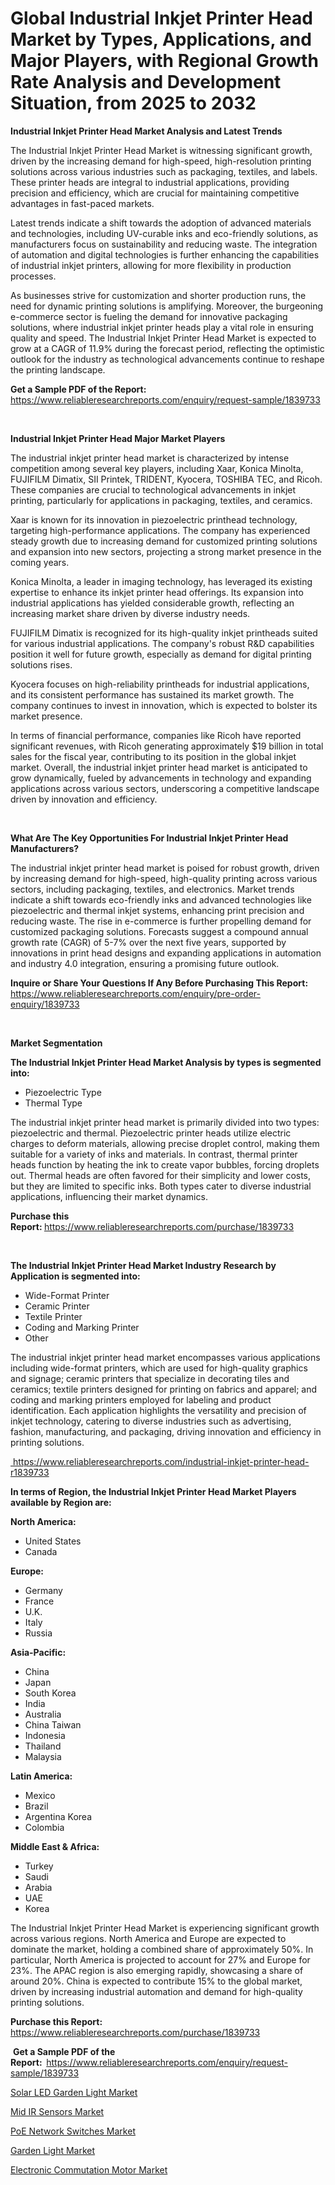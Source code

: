 <p><h1>Global Industrial Inkjet Printer Head Market by Types, Applications, and Major Players, with Regional Growth Rate Analysis and Development Situation, from 2025 to 2032</h1></p><p><strong>Industrial Inkjet Printer Head Market Analysis and Latest Trends</strong></p>
<p><p>The Industrial Inkjet Printer Head Market is witnessing significant growth, driven by the increasing demand for high-speed, high-resolution printing solutions across various industries such as packaging, textiles, and labels. These printer heads are integral to industrial applications, providing precision and efficiency, which are crucial for maintaining competitive advantages in fast-paced markets.</p><p>Latest trends indicate a shift towards the adoption of advanced materials and technologies, including UV-curable inks and eco-friendly solutions, as manufacturers focus on sustainability and reducing waste. The integration of automation and digital technologies is further enhancing the capabilities of industrial inkjet printers, allowing for more flexibility in production processes.</p><p>As businesses strive for customization and shorter production runs, the need for dynamic printing solutions is amplifying. Moreover, the burgeoning e-commerce sector is fueling the demand for innovative packaging solutions, where industrial inkjet printer heads play a vital role in ensuring quality and speed. The Industrial Inkjet Printer Head Market is expected to grow at a CAGR of 11.9% during the forecast period, reflecting the optimistic outlook for the industry as technological advancements continue to reshape the printing landscape.</p></p>
<p><strong>Get a Sample PDF of the Report:&nbsp;</strong> <a href="https://www.reliableresearchreports.com/enquiry/request-sample/1839733?utm_campaign=9&utm_medium=2&utm_source=Github&utm_content=ia&utm_term=11022025&utm_id=industrial-inkjet-printer-head">https://www.reliableresearchreports.com/enquiry/request-sample/1839733</a></p>
<p>&nbsp;</p>
<p><strong>Industrial Inkjet Printer Head Major Market Players</strong></p>
<p><p>The industrial inkjet printer head market is characterized by intense competition among several key players, including Xaar, Konica Minolta, FUJIFILM Dimatix, SII Printek, TRIDENT, Kyocera, TOSHIBA TEC, and Ricoh. These companies are crucial to technological advancements in inkjet printing, particularly for applications in packaging, textiles, and ceramics.</p><p>Xaar is known for its innovation in piezoelectric printhead technology, targeting high-performance applications. The company has experienced steady growth due to increasing demand for customized printing solutions and expansion into new sectors, projecting a strong market presence in the coming years.</p><p>Konica Minolta, a leader in imaging technology, has leveraged its existing expertise to enhance its inkjet printer head offerings. Its expansion into industrial applications has yielded considerable growth, reflecting an increasing market share driven by diverse industry needs.</p><p>FUJIFILM Dimatix is recognized for its high-quality inkjet printheads suited for various industrial applications. The company's robust R&D capabilities position it well for future growth, especially as demand for digital printing solutions rises.</p><p>Kyocera focuses on high-reliability printheads for industrial applications, and its consistent performance has sustained its market growth. The company continues to invest in innovation, which is expected to bolster its market presence.</p><p>In terms of financial performance, companies like Ricoh have reported significant revenues, with Ricoh generating approximately $19 billion in total sales for the fiscal year, contributing to its position in the global inkjet market. Overall, the industrial inkjet printer head market is anticipated to grow dynamically, fueled by advancements in technology and expanding applications across various sectors, underscoring a competitive landscape driven by innovation and efficiency.</p></p>
<p>&nbsp;</p>
<p><strong>What Are The Key Opportunities For Industrial Inkjet Printer Head Manufacturers?</strong></p>
<p><p>The industrial inkjet printer head market is poised for robust growth, driven by increasing demand for high-speed, high-quality printing across various sectors, including packaging, textiles, and electronics. Market trends indicate a shift towards eco-friendly inks and advanced technologies like piezoelectric and thermal inkjet systems, enhancing print precision and reducing waste. The rise in e-commerce is further propelling demand for customized packaging solutions. Forecasts suggest a compound annual growth rate (CAGR) of 5-7% over the next five years, supported by innovations in print head designs and expanding applications in automation and industry 4.0 integration, ensuring a promising future outlook.</p></p>
<p><strong>Inquire or Share Your Questions If Any Before Purchasing This Report:</strong> <a href="https://www.reliableresearchreports.com/enquiry/pre-order-enquiry/1839733?utm_campaign=9&utm_medium=2&utm_source=Github&utm_content=ia&utm_term=11022025&utm_id=industrial-inkjet-printer-head">https://www.reliableresearchreports.com/enquiry/pre-order-enquiry/1839733</a></p>
<p>&nbsp;</p>
<p><strong>Market Segmentation</strong></p>
<p><strong>The Industrial Inkjet Printer Head Market Analysis by types is segmented into:</strong></p>
<p><ul><li>Piezoelectric Type</li><li>Thermal Type</li></ul></p>
<p><p>The industrial inkjet printer head market is primarily divided into two types: piezoelectric and thermal. Piezoelectric printer heads utilize electric charges to deform materials, allowing precise droplet control, making them suitable for a variety of inks and materials. In contrast, thermal printer heads function by heating the ink to create vapor bubbles, forcing droplets out. Thermal heads are often favored for their simplicity and lower costs, but they are limited to specific inks. Both types cater to diverse industrial applications, influencing their market dynamics.</p></p>
<p><strong>Purchase this Report:&nbsp;</strong><a href="https://www.reliableresearchreports.com/purchase/1839733?utm_campaign=9&utm_medium=2&utm_source=Github&utm_content=ia&utm_term=11022025&utm_id=industrial-inkjet-printer-head">https://www.reliableresearchreports.com/purchase/1839733</a></p>
<p>&nbsp;</p>
<p><strong>The Industrial Inkjet Printer Head Market Industry Research by Application is segmented into:</strong></p>
<p><ul><li>Wide-Format Printer</li><li>Ceramic Printer</li><li>Textile Printer</li><li>Coding and Marking Printer</li><li>Other</li></ul></p>
<p><p>The industrial inkjet printer head market encompasses various applications including wide-format printers, which are used for high-quality graphics and signage; ceramic printers that specialize in decorating tiles and ceramics; textile printers designed for printing on fabrics and apparel; and coding and marking printers employed for labeling and product identification. Each application highlights the versatility and precision of inkjet technology, catering to diverse industries such as advertising, fashion, manufacturing, and packaging, driving innovation and efficiency in printing solutions.</p></p>
<p><a href="https://www.reliableresearchreports.com/industrial-inkjet-printer-head-r1839733?utm_campaign=9&utm_medium=2&utm_source=Github&utm_content=ia&utm_term=11022025&utm_id=industrial-inkjet-printer-head">&nbsp;https://www.reliableresearchreports.com/industrial-inkjet-printer-head-r1839733</a></p>
<p><strong>In terms of Region, the Industrial Inkjet Printer Head Market Players available by Region are:</strong></p>
<p>
    <p> <strong> North America: </strong>
        <ul>
            <li>United States</li>
            <li>Canada</li>
        </ul>
        </p> 
    <p> <strong> Europe: </strong>
        <ul>
            <li>Germany</li>
            <li>France</li>
            <li>U.K.</li>
            <li>Italy</li>
            <li>Russia</li>
        </ul>
        </p> 
    <p> <strong> Asia-Pacific: </strong>
        <ul>
            <li>China</li>
            <li>Japan</li>
            <li>South Korea</li>
            <li>India</li>
            <li>Australia</li>
            <li>China Taiwan</li>
            <li>Indonesia</li>
            <li>Thailand</li>
            <li>Malaysia</li>
        </ul>
        </p> 
    <p> <strong> Latin America: </strong>
        <ul>
            <li>Mexico</li>
            <li>Brazil</li>
            <li>Argentina Korea</li>
            <li>Colombia</li>
        </ul>
        </p> 
    <p> <strong> Middle East & Africa: </strong>
        <ul>
            <li>Turkey</li>
            <li>Saudi</li>
            <li>Arabia</li>
            <li>UAE</li>
            <li>Korea</li>
        </ul>
    </p>
    </p>
<p><p>The Industrial Inkjet Printer Head Market is experiencing significant growth across various regions. North America and Europe are expected to dominate the market, holding a combined share of approximately 50%. In particular, North America is projected to account for 27% and Europe for 23%. The APAC region is also emerging rapidly, showcasing a share of around 20%. China is expected to contribute 15% to the global market, driven by increasing industrial automation and demand for high-quality printing solutions.</p></p>
<p><strong>Purchase this Report: </strong><a href="https://www.reliableresearchreports.com/purchase/1839733?utm_campaign=9&utm_medium=2&utm_source=Github&utm_content=ia&utm_term=11022025&utm_id=industrial-inkjet-printer-head">https://www.reliableresearchreports.com/purchase/1839733</a></p>
<p>&nbsp;<strong>Get a Sample PDF of the Report:&nbsp;&nbsp;</strong><a href="https://www.reliableresearchreports.com/enquiry/request-sample/1839733?utm_campaign=9&utm_medium=2&utm_source=Github&utm_content=ia&utm_term=11022025&utm_id=industrial-inkjet-printer-head">https://www.reliableresearchreports.com/enquiry/request-sample/1839733</a></p>
<p><strong></strong></p>
<p><p><a href="https://github.com/vilolakoreni/Market-Research-Report-List-1/blob/main/solar-led-garden-light-market.md?utm_campaign=9&utm_medium=2&utm_source=Github&utm_content=ia&utm_term=11022025&utm_id=industrial-inkjet-printer-head">Solar LED Garden Light Market</a></p><p><a href="https://github.com/buqjavesora/Market-Research-Report-List-1/blob/main/mid-ir-sensors-market.md?utm_campaign=9&utm_medium=2&utm_source=Github&utm_content=ia&utm_term=11022025&utm_id=industrial-inkjet-printer-head">Mid IR Sensors Market</a></p><p><a href="https://github.com/iwciasylvya/Market-Research-Report-List-1/blob/main/poe-network-switches-market.md?utm_campaign=9&utm_medium=2&utm_source=Github&utm_content=ia&utm_term=11022025&utm_id=industrial-inkjet-printer-head">PoE Network Switches Market</a></p><p><a href="https://github.com/paljuhubeyde/Market-Research-Report-List-1/blob/main/garden-light-market.md?utm_campaign=9&utm_medium=2&utm_source=Github&utm_content=ia&utm_term=11022025&utm_id=industrial-inkjet-printer-head">Garden Light Market</a></p><p><a href="https://github.com/savannabyun726/Market-Research-Report-List-1/blob/main/electronic-commutation-motor-market.md?utm_campaign=9&utm_medium=2&utm_source=Github&utm_content=ia&utm_term=11022025&utm_id=industrial-inkjet-printer-head">Electronic Commutation Motor Market</a></p></p>